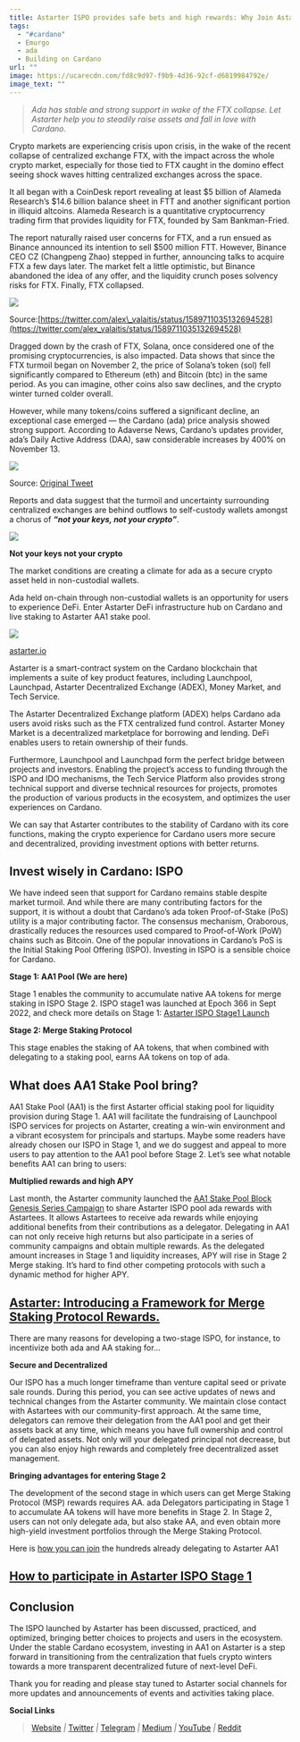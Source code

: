 ```yaml
---
title: Astarter ISPO provides safe bets and high rewards: Why Join Astarter AA1 Pool?
tags:
  - "#cardano"
  - Emurgo
  - ada
  - Building on Cardano
url: ""
image: https://ucarecdn.com/fd8c9d97-f9b9-4d36-92cf-d6819984792e/
image_text: ""
---
```


> _Ada has stable and strong support in wake of the FTX collapse. Let Astarter help you to steadily raise assets and fall in love with Cardano._

Crypto markets are experiencing crisis upon crisis, in the wake of the recent collapse of centralized exchange FTX, with the impact across the whole crypto market, especially for those tied to FTX caught in the domino effect seeing shock waves hitting centralized exchanges across the space.

It all began with a CoinDesk report revealing at least $5 billion of Alameda Research’s $14.6 billion balance sheet in FTT and another significant portion in illiquid altcoins. Alameda Research is a quantitative cryptocurrency trading firm that provides liquidity for FTX, founded by Sam Bankman-Fried.

The report naturally raised user concerns for FTX, and a run ensued as Binance announced its intention to sell $500 million FTT. However, Binance CEO CZ (Changpeng Zhao) stepped in further, announcing talks to acquire FTX a few days later. The market felt a little optimistic, but Binance abandoned the idea of any offer, and the liquidity crunch poses solvency risks for FTX. Finally, FTX collapsed.

![](https://miro.medium.com/max/480/0*bdhEamYxxI4xP6WZ)

Source:[https://twitter.com/alex\_valaitis/status/1589711035132694528](https://twitter.com/alex_valaitis/status/1589711035132694528)

Dragged down by the crash of FTX, Solana, once considered one of the promising cryptocurrencies, is also impacted. Data shows that since the FTX turmoil began on November 2, the price of Solana’s token (sol) fell significantly compared to Ethereum (eth) and Bitcoin (btc) in the same period. As you can imagine, other coins also saw declines, and the crypto winter turned colder overall.

However, while many tokens/coins suffered a significant decline, an exceptional case emerged — the Cardano (ada) price analysis showed strong support. According to Adaverse News, Cardano’s updates provider, ada’s Daily Active Address (DAA), saw considerable increases by 400% on November 13.

![](https://miro.medium.com/max/482/0*El_pK7ubxK0FN5tn)

Source: [Original Tweet](https://twitter.com/AdaverseNews/status/1591781350969073664?ref_src=twsrc%5Etfw%7Ctwcamp%5Etweetembed%7Ctwterm%5E1591781350969073664%7Ctwgr%5Ec8ed6e616c63e34d180c33aad63a3fe8923c5c0e%7Ctwcon%5Es1_&ref_url=https%3A%2F%2Fambcrypto.com%2Fwhat-cardanos-400-surge-in-addresses-says-about-the-sentiment-of-ada-investors%2F)

Reports and data suggest that the turmoil and uncertainty surrounding centralized exchanges are behind outflows to self-custody wallets amongst a chorus of **_“not your keys, not your crypto”_**.

![](https://miro.medium.com/max/560/1*_3BhbNNI4ovsCFT98LnPSQ.jpeg)

**Not your keys not your crypto**

The market conditions are creating a climate for ada as a secure crypto asset held in non-custodial wallets.

Ada held on-chain through non-custodial wallets is an opportunity for users to experience DeFi. Enter Astarter DeFi infrastructure hub on Cardano and live staking to Astarter AA1 stake pool.

![](https://miro.medium.com/max/560/1*mETTW5KCgwwagTd0RlwqJg.png)

[astarter.io](//astarter.io)

Astarter is a smart-contract system on the Cardano blockchain that implements a suite of key product features, including Launchpool, Launchpad, Astarter Decentralized Exchange (ADEX), Money Market, and Tech Service.

The Astarter Decentralized Exchange platform (ADEX) helps Cardano ada users avoid risks such as the FTX centralized fund control. Astarter Money Market is a decentralized marketplace for borrowing and lending. DeFi enables users to retain ownership of their funds.

Furthermore, Launchpool and Launchpad form the perfect bridge between projects and investors. Enabling the project’s access to funding through the ISPO and IDO mechanisms, the Tech Service Platform also provides strong technical support and diverse technical resources for projects, promotes the production of various products in the ecosystem, and optimizes the user experiences on Cardano.

We can say that Astarter contributes to the stability of Cardano with its core functions, making the crypto experience for Cardano users more secure and decentralized, providing investment options with better returns.

## **Invest wisely in Cardano: ISPO**

We have indeed seen that support for Cardano remains stable despite market turmoil. And while there are many contributing factors for the support, it is without a doubt that Cardano’s ada token Proof-of-Stake (PoS) utility is a major contributing factor. The consensus mechanism, Oraborous, drastically reduces the resources used compared to Proof-of-Work (PoW) chains such as Bitcoin. One of the popular innovations in Cardano’s PoS is the Initial Staking Pool Offering (ISPO). Investing in ISPO is a sensible choice for Cardano.

**Stage 1: AA1 Pool (We are here)**

Stage 1 enables the community to accumulate native AA tokens for merge staking in ISPO Stage 2. ISPO stage1 was launched at Epoch 366 in Sept 2022, and check more details on Stage 1: [Astarter ISPO Stage1 Launch](https://medium.com/astarter/astarter-ispo-stage1-launch-1350f4e36c53)

**Stage 2: Merge Staking Protocol**

This stage enables the staking of AA tokens, that when combined with delegating to a staking pool, earns AA tokens on top of ada.

## **What does AA1 Stake Pool bring?**

AA1 Stake Pool (AA1) is the first Astarter official staking pool for liquidity provision during Stage 1. AA1 will facilitate the fundraising of Launchpool ISPO services for projects on Astarter, creating a win-win environment and a vibrant ecosystem for principals and startups. Maybe some readers have already chosen our ISPO in Stage 1, and we do suggest and appeal to more users to pay attention to the AA1 pool before Stage 2. Let’s see what notable benefits AA1 can bring to users:

**Multiplied rewards and high APY**

Last month, the Astarter community launched the [AA1 Stake Pool Block Genesis Series Campaign](https://medium.com/astarter/aa1-stake-pool-block-genesis-series-campaign-ec7626359803) to share Astarter ISPO pool ada rewards with Astartees. It allows Astartees to receive ada rewards while enjoying additional benefits from their contributions as a delegator. Delegating in AA1 can not only receive high returns but also participate in a series of community campaigns and obtain multiple rewards. As the delegated amount increases in Stage 1 and liquidity increases, APY will rise in Stage 2 Merge staking. It’s hard to find other competing protocols with such a dynamic method for higher APY.

## [Astarter: Introducing a Framework for Merge Staking Protocol Rewards.](https://medium.com/astarter/astarter-introducing-a-framework-for-merge-staking-protocol-rewards-95689a0ed4db)

There are many reasons for developing a two-stage ISPO, for instance, to incentivize both ada and AA staking for…

**Secure and Decentralized**

Our ISPO has a much longer timeframe than venture capital seed or private sale rounds. During this period, you can see active updates of news and technical changes from the Astarter community. We maintain close contact with Astartees with our community-first approach. At the same time, delegators can remove their delegation from the AA1 pool and get their assets back at any time, which means you have full ownership and control of delegated assets. Not only will your delegated principal not decrease, but you can also enjoy high rewards and completely free decentralized asset management.

**Bringing advantages for entering Stage 2**

The development of the second stage in which users can get Merge Staking Protocol (MSP) rewards requires AA. ada Delegators participating in Stage 1 to accumulate AA tokens will have more benefits in Stage 2. In Stage 2, users can not only delegate ada, but also stake AA, and even obtain more high-yield investment portfolios through the Merge Staking Protocol.

Here is [how you can join](https://medium.com/astarter/how-to-participate-in-astarter-ispo-stage-1-cf14aa3f235e) the hundreds already delegating to Astarter AA1

## [How to participate in Astarter ISPO Stage 1](https://medium.com/astarter/how-to-participate-in-astarter-ispo-stage-1-cf14aa3f235e)

## **Conclusion**

The ISPO launched by Astarter has been discussed, practiced, and optimized, bringing better choices to projects and users in the ecosystem. Under the stable Cardano ecosystem, investing in AA1 on Astarter is a step forward in transitioning from the centralization that fuels crypto winters towards a more transparent decentralized future of next-level DeFi.

Thank you for reading and please stay tuned to Astarter social channels for more updates and announcements of events and activities taking place.

**Social Links**

> [Website](http://astarter.io/) _|_ [Twitter](https://twitter.com/AstarterDefiHub) _|_ [Telegram](https://t.me/astartergroup) _|_ [Medium](https://medium.com/@AstarterDefiHub) _|_ [YouTube](https://youtube.com/c/astartertv) _|_ [Reddit](https://www.reddit.com/r/Astarter/)
